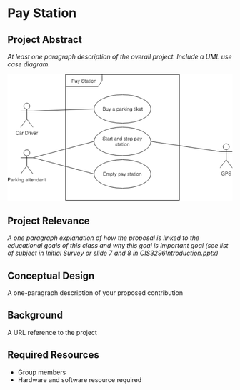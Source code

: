 # Pay Station

## Project Abstract
_At least one paragraph description of the overall project. Include a UML use case diagram._ 

![Use Case Image](StellaOwl_PayStation.png)

## Project Relevance
_A one paragraph explanation of how the proposal is linked to the educational goals of this class and why this goal is important goal (see list of subject in Initial Survey or slide 7 and 8 in CIS3296Introduction.pptx)_

## Conceptual Design
A one-paragraph description of your proposed contribution

## Background
A URL reference to the project

## Required Resources
- Group members
- Hardware and software resource required
